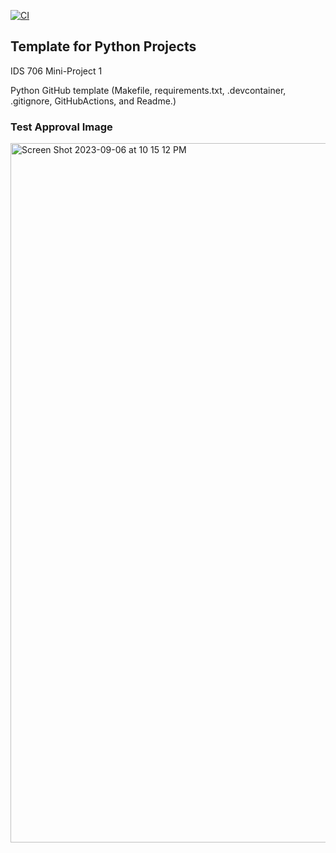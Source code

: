[![CI](https://github.com/nogibjj/python-template/actions/workflows/cicd.yml/badge.svg)](https://github.com/nogibjj/python-template/actions/workflows/cicd.yml)
## Template for Python Projects 

IDS 706 Mini-Project 1

Python GitHub template (Makefile, requirements.txt, .devcontainer, .gitignore, GitHubActions, and Readme.)

### Test Approval Image

<img width="1119" alt="Screen Shot 2023-09-06 at 10 15 12 PM" src="https://github.com/tinayiluo0322/IDS-706-Python-github-template/assets/143360909/19a3408c-b732-41ae-96d9-9198522bca20">

